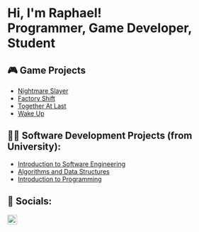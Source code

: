 <h1>Hi, I'm Raphael! <br/><a>Programmer</a>, <a">Game Developer</a>, <a>Student</a></h1>

<h2>🎮 Game Projects</h2>

- [Nightmare Slayer](https://knifeuine.itch.io/nightmare-slayer)
- [Factory Shift](https://knifeuine.itch.io/factory-shift)
- [Together At Last](https://imnotplasma.itch.io/together-at-last)
- [Wake Up](https://alexstarzengruber.itch.io/wake-up)

<h2>👨‍💻 Software Development Projects (from University):</h2>

- [Introduction to Software Engineering](https://google.com)
- [Algorithms and Data Structures](https://google.com)
- [Introduction to Programming](https://google.com)

<h2> 🤳 Socials:</h2>

[<img align="left" alt="RaphaelFrank| LinkedIn" width="22px" src="https://cdn.jsdelivr.net/npm/simple-icons@v3/icons/linkedin.svg" />][linkedin]

[linkedin]: https://www.linkedin.com/in/raphael-frank-3a2bb4266/

<!--
**raphael-frank/raphael-frank** is a ✨ _special_ ✨ repository because its `README.md` (this file) appears on your GitHub profile.

Here are some ideas to get you started:

- 🔭 I’m currently working on ...
- 🌱 I’m currently learning ...
- 👯 I’m looking to collaborate on ...
- 🤔 I’m looking for help with ...
- 💬 Ask me about ...
- 📫 How to reach me: ...
- 😄 Pronouns: ...
- ⚡ Fun fact: ...
-->
